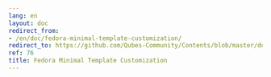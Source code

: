 ```yaml
---
lang: en
layout: doc
redirect_from:
- /en/doc/fedora-minimal-template-customization/
redirect_to: https://github.com/Qubes-Community/Contents/blob/master/docs/customization/fedora-minimal-template-customization.md
ref: 76
title: Fedora Minimal Template Customization
---
```

